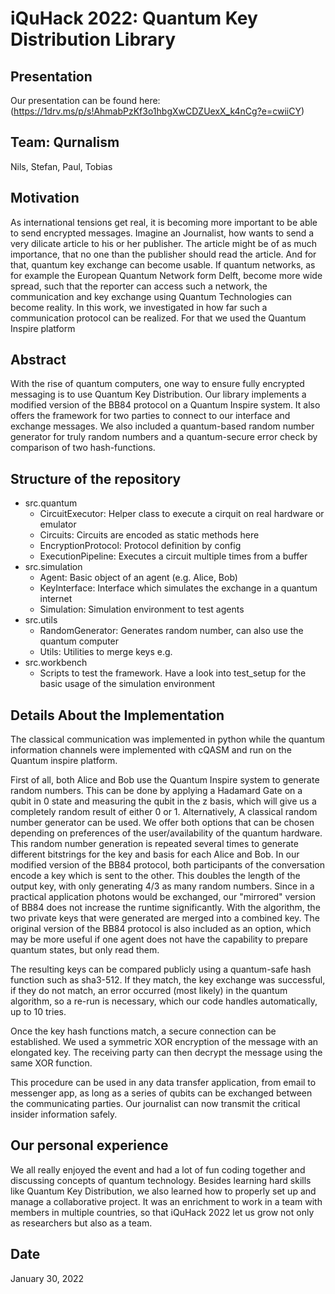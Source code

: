 # iQuHack 2022: Quantum Key Distribution Library

## Presentation

Our presentation can be found here: (https://1drv.ms/p/s!AhmabPzKf3o1hbgXwCDZUexX_k4nCg?e=cwiiCY)

## Team: Qurnalism

Nils, Stefan, Paul, Tobias

## Motivation

As international tensions get real, it is becoming more important to be able to send encrypted messages. Imagine an
Journalist, how wants to send a very dilicate article to his or her publisher. The article might be of as much
importance, that no one than the publisher should read the article. And for that, quantum key exchange can become
usable. If quantum networks, as for example the European Quantum Network form Delft, become more wide spread, such that
the reporter can access such a network, the communication and key exchange using Quantum Technologies can become
reality. In this work, we investigated in how far such a communication protocol can be realized. For that we used the
Quantum Inspire platform

## Abstract

With the rise of quantum computers, one way to ensure fully encrypted messaging is to use Quantum Key Distribution. Our
library implements a modified version of the BB84 protocol on a Quantum Inspire system. It also offers the framework for
two parties to connect to our interface and exchange messages. We also included a quantum-based random number generator
for truly random numbers and a quantum-secure error check by comparison of two hash-functions.

## Structure of the repository

- src.quantum
  - CircuitExecutor: Helper class to execute a cirquit on real hardware or emulator
  - Circuits: Circuits are encoded as static methods here
  - EncryptionProtocol: Protocol definition by config
  - ExecutionPipeline: Executes a circuit multiple times from a buffer
- src.simulation
  - Agent: Basic object of an agent (e.g. Alice, Bob)
  - KeyInterface: Interface which simulates the exchange in a quantum internet
  - Simulation: Simulation environment to test agents
- src.utils
  - RandomGenerator: Generates random number, can also use the quantum computer
  - Utils: Utilities to merge keys e.g.
- src.workbench
  - Scripts to test the framework. Have a look into test_setup for the basic usage of the simulation environment

## Details About the Implementation

The classical communication was implemented in python while the quantum information channels were implemented with cQASM
and run on the Quantum inspire platform.

First of all, both Alice and Bob use the Quantum Inspire system to generate random numbers. This can be done by applying
a Hadamard Gate on a qubit in 0 state and measuring the qubit in the z basis, which will give us a completely random
result of either 0 or 1. Alternatively, A classical random number generator can be used. We offer both options that can
be chosen depending on preferences of the user/availability of the quantum hardware. This random number generation is
repeated several times to generate different bitstrings for the key and basis for each Alice and Bob. In our modified
version of the BB84 protocol, both participants of the conversation encode a key which is sent to the other. This
doubles the length of the output key, with only generating 4/3 as many random numbers. Since in a practical application
photons would be exchanged, our
"mirrored" version of BB84 does not increase the runtime significantly. With the algorithm, the two private keys that
were generated are merged into a combined key. The original version of the BB84 protocol is also included as an option,
which may be more useful if one agent does not have the capability to prepare quantum states, but only read them.

The resulting keys can be compared publicly using a quantum-safe hash function such as sha3-512. If they match, the key
exchange was successful, if they do not match, an error occurred (most likely) in the quantum algorithm, so a re-run is
necessary, which our code handles automatically, up to 10 tries.

Once the key hash functions match, a secure connection can be established. We used a symmetric XOR encryption of the
message with an elongated key. The receiving party can then decrypt the message using the same XOR function.

This procedure can be used in any data transfer application, from email to messenger app, as long as a series of qubits
can be exchanged between the communicating parties. Our journalist can now transmit the critical insider information
safely.

## Our personal experience

We all really enjoyed the event and had a lot of fun coding together and discussing concepts of quantum technology.
Besides learning hard skills like Quantum Key Distribution, we also learned how to properly set up and manage a
collaborative project. It was an enrichment to work in a team with members in multiple countries, so that iQuHack 2022
let us grow not only as researchers but also as a team.

## Date

January 30, 2022
